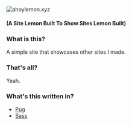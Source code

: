 ![ahoylemon.xyz](https://ahoylemon.xyz/favicon-194x194.png)
#### (A Site Lemon Built To Show Sites Lemon Built)

### What is this?
A simple site that showcases other sites I made.

### That's all?
Yeah.

### What's this written in?
* [Pug](https://pugjs.org)
* [Sass](http://sass-lang.com/)